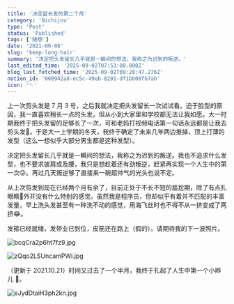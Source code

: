 ```yaml
---
title: '决定留长发的第二个月'
category: 'Nichijou'
type: 'Post'
status: 'Published'
tags: ['随想']
date: '2021-09-08'
slug: 'keep-long-hair'
summary: '决定把头发留长几乎就是一瞬间的想法，我称之为迟到的叛逆。'
last_edited_time: '2025-09-02T07:53:00.000Z'
blog_last_fetched_time: '2025-09-02T09:28:47.276Z'
notion_id: '008942a8-ec5c-49eb-8201-df1bb00fb7ab'
icon: '🪡'
---
```


上一次剪头发是 7 月 3 号，之后我就决定把头发留长一次试试看。迫于脸型的原因，我一直喜欢稍长一点的头发，但从小到大家里和学校都无法让我如愿。大一时期我终于把头发留的足够长了一次，可和老妈打视频电话第一句话永远都是让我去剪头发💇。于是大一上学期的冬天，我终于确定了未来几年两边推掉，顶上打薄的发型（这么一想似乎大部分男生都是这种发型）。

决定把头发留长几乎就是一瞬间的想法，我称之为迟到的叛逆。我也不追求什么发型，也不要求披肩或及腰，我只是想趁着还有劲叛逆，赶紧再实现一个人生中的第一次😜。再过几天叛逆够了直接来一碗超帅气的光头也说不定。

从上次剪发到现在已经两个月有余了，目前正处于不长不短的尴尬期，除了有点扎眼睛👀外并没有什么特别的感觉。虽然我是程序员，但却似乎有着并不匹配的丰富发量，早上洗头发甚至有一种洗不动的感觉，用海飞丝时也不得不从一挤变成了两挤😂。

发箍已经就绪，发带业已到位，皮筋还在路上（假的）。请期待我的下一波照片。

![bcqCra2p6ht7fz9.jpg](https://cdn.sa.net/2024/03/16/bcqCra2p6ht7fz9.jpg)

![zQqo2LSUncamPWi.jpg](https://cdn.sa.net/2024/03/16/zQqo2LSUncamPWi.jpg)

（更新于 2021.10.21）时间又过去了一个半月，我终于扎起了人生中第一个小辫儿 🤣。

![eJydDtaiH3ph2kn.jpg](https://cdn.sa.net/2024/03/16/eJydDtaiH3ph2kn.jpg)
